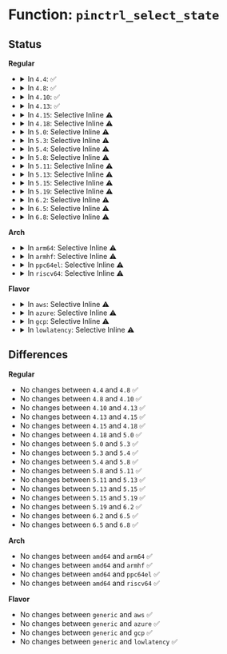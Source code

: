 # Function: <code>pinctrl_select_state</code>

## Status
<b>Regular</b>
<ul>
<li>
<details>
<summary>In <code>4.4</code>: ✅</summary>

```c
int pinctrl_select_state(struct pinctrl *p, struct pinctrl_state *state);
```

**Collision:** Unique Global

**Inline:** No

**Transformation:** False

**Instances:**

```
In drivers/pinctrl/core.c (ffffffff8141d520)
Location: drivers/pinctrl/core.c:986
Inline: False
Direct callers:
  - drivers/pinctrl/core.c:pinctrl_select_state
  - drivers/pinctrl/core.c:pinctrl_force_sleep
  - drivers/pinctrl/core.c:pinctrl_force_default
  - drivers/pinctrl/core.c:pinctrl_pm_select_state
  - drivers/pinctrl/core.c:pinctrl_register
  - drivers/pinctrl/core.c:pinctrl_init_done
  - drivers/base/pinctrl.c:pinctrl_bind_pins
  - drivers/base/pinctrl.c:pinctrl_bind_pins
```
**Symbols:**

```
ffffffff8141d520-ffffffff8141d678: pinctrl_select_state (STB_GLOBAL)
```
</details>
</li>
<li>
<details>
<summary>In <code>4.8</code>: ✅</summary>

```c
int pinctrl_select_state(struct pinctrl *p, struct pinctrl_state *state);
```

**Collision:** Unique Global

**Inline:** No

**Transformation:** False

**Instances:**

```
In drivers/pinctrl/core.c (ffffffff81465bf0)
Location: drivers/pinctrl/core.c:999
Inline: False
Direct callers:
  - drivers/pinctrl/core.c:pinctrl_register
  - drivers/pinctrl/core.c:pinctrl_pm_select_state
  - drivers/pinctrl/core.c:pinctrl_init_done
  - drivers/pinctrl/core.c:pinctrl_force_default
  - drivers/pinctrl/core.c:pinctrl_force_sleep
  - drivers/pinctrl/core.c:pinctrl_select_state
  - drivers/base/pinctrl.c:pinctrl_bind_pins
  - drivers/base/pinctrl.c:pinctrl_bind_pins
```
**Symbols:**

```
ffffffff81465bf0-ffffffff81465d30: pinctrl_select_state (STB_GLOBAL)
```
</details>
</li>
<li>
<details>
<summary>In <code>4.10</code>: ✅</summary>

```c
int pinctrl_select_state(struct pinctrl *p, struct pinctrl_state *state);
```

**Collision:** Unique Global

**Inline:** No

**Transformation:** False

**Instances:**

```
In drivers/pinctrl/core.c (ffffffff81484ef0)
Location: drivers/pinctrl/core.c:999
Inline: False
Direct callers:
  - drivers/pinctrl/core.c:pinctrl_register
  - drivers/pinctrl/core.c:pinctrl_pm_select_state
  - drivers/pinctrl/core.c:pinctrl_init_done
  - drivers/pinctrl/core.c:pinctrl_force_default
  - drivers/pinctrl/core.c:pinctrl_force_sleep
  - drivers/pinctrl/core.c:pinctrl_select_state
  - drivers/base/pinctrl.c:pinctrl_bind_pins
  - drivers/base/pinctrl.c:pinctrl_bind_pins
```
**Symbols:**

```
ffffffff81484ef0-ffffffff81485030: pinctrl_select_state (STB_GLOBAL)
```
</details>
</li>
<li>
<details>
<summary>In <code>4.13</code>: ✅</summary>

```c
int pinctrl_select_state(struct pinctrl *p, struct pinctrl_state *state);
```

**Collision:** Unique Global

**Inline:** No

**Transformation:** False

**Instances:**

```
In drivers/pinctrl/core.c (ffffffff8148e6c0)
Location: drivers/pinctrl/core.c:1196
Inline: False
Direct callers:
  - drivers/pinctrl/core.c:pinctrl_pm_select_state
  - drivers/pinctrl/core.c:pinctrl_init_done
  - drivers/pinctrl/core.c:pinctrl_force_default
  - drivers/pinctrl/core.c:pinctrl_force_sleep
  - drivers/pinctrl/core.c:pinctrl_select_state
  - drivers/base/pinctrl.c:pinctrl_bind_pins
  - drivers/base/pinctrl.c:pinctrl_bind_pins
```
**Symbols:**

```
ffffffff8148e6c0-ffffffff8148e7f7: pinctrl_select_state (STB_GLOBAL)
```
</details>
</li>
<li>
<details>
<summary>In <code>4.15</code>: Selective Inline ⚠️</summary>

```c
int pinctrl_select_state(struct pinctrl *p, struct pinctrl_state *state);
```

**Collision:** Unique Global

**Inline:** Selective

**Transformation:** False

**Instances:**

```
In drivers/pinctrl/core.c (ffffffff814ca96a)
Location: drivers/pinctrl/core.c:1271
Inline: True
Inline callers:
  - drivers/pinctrl/core.c:pinctrl_pm_select_state
  - drivers/pinctrl/core.c:pinctrl_init_done
Direct callers:
  - drivers/pinctrl/core.c:pinctrl_commit_state
  - drivers/base/pinctrl.c:pinctrl_bind_pins
  - drivers/base/pinctrl.c:pinctrl_bind_pins
```
**Symbols:**

```
ffffffff814ca930-ffffffff814ca949: pinctrl_select_state (STB_GLOBAL)
```
</details>
</li>
<li>
<details>
<summary>In <code>4.18</code>: Selective Inline ⚠️</summary>

```c
int pinctrl_select_state(struct pinctrl *p, struct pinctrl_state *state);
```

**Collision:** Unique Global

**Inline:** Selective

**Transformation:** False

**Instances:**

```
In drivers/pinctrl/core.c (ffffffff814fb8ca)
Location: drivers/pinctrl/core.c:1271
Inline: True
Inline callers:
  - drivers/pinctrl/core.c:pinctrl_pm_select_state
  - drivers/pinctrl/core.c:pinctrl_init_done
Direct callers:
  - drivers/pinctrl/core.c:pinctrl_commit_state
  - drivers/base/pinctrl.c:pinctrl_bind_pins
  - drivers/base/pinctrl.c:pinctrl_bind_pins
```
**Symbols:**

```
ffffffff814fb890-ffffffff814fb8a9: pinctrl_select_state (STB_GLOBAL)
```
</details>
</li>
<li>
<details>
<summary>In <code>5.0</code>: Selective Inline ⚠️</summary>

```c
int pinctrl_select_state(struct pinctrl *p, struct pinctrl_state *state);
```

**Collision:** Unique Global

**Inline:** Selective

**Transformation:** False

**Instances:**

```
In drivers/pinctrl/core.c (ffffffff8151039a)
Location: drivers/pinctrl/core.c:1299
Inline: True
Inline callers:
  - drivers/pinctrl/core.c:pinctrl_pm_select_state
  - drivers/pinctrl/core.c:pinctrl_init_done
Direct callers:
  - drivers/pinctrl/core.c:pinctrl_commit_state
  - drivers/base/pinctrl.c:pinctrl_bind_pins
  - drivers/base/pinctrl.c:pinctrl_bind_pins
```
**Symbols:**

```
ffffffff81510360-ffffffff81510379: pinctrl_select_state (STB_GLOBAL)
```
</details>
</li>
<li>
<details>
<summary>In <code>5.3</code>: Selective Inline ⚠️</summary>

```c
int pinctrl_select_state(struct pinctrl *p, struct pinctrl_state *state);
```

**Collision:** Unique Global

**Inline:** Selective

**Transformation:** False

**Instances:**

```
In drivers/pinctrl/core.c (ffffffff8153ff3e)
Location: drivers/pinctrl/core.c:1288
Inline: True
Inline callers:
  - drivers/pinctrl/core.c:pinctrl_enable
  - drivers/pinctrl/core.c:pinctrl_pm_select_state
  - drivers/pinctrl/core.c:pinctrl_init_done
Direct callers:
  - drivers/pinctrl/core.c:pinctrl_commit_state
  - drivers/base/pinctrl.c:pinctrl_bind_pins
  - drivers/base/pinctrl.c:pinctrl_bind_pins
```
**Symbols:**

```
ffffffff8153ea20-ffffffff8153ea39: pinctrl_select_state (STB_GLOBAL)
```
</details>
</li>
<li>
<details>
<summary>In <code>5.4</code>: Selective Inline ⚠️</summary>

```c
int pinctrl_select_state(struct pinctrl *p, struct pinctrl_state *state);
```

**Collision:** Unique Global

**Inline:** Selective

**Transformation:** False

**Instances:**

```
In drivers/pinctrl/core.c (ffffffff81560df2)
Location: drivers/pinctrl/core.c:1316
Inline: True
Inline callers:
  - drivers/pinctrl/core.c:pinctrl_enable
  - drivers/pinctrl/core.c:pinctrl_pm_select_state
  - drivers/pinctrl/core.c:pinctrl_init_done
Direct callers:
  - drivers/pinctrl/core.c:pinctrl_commit_state
  - drivers/base/pinctrl.c:pinctrl_bind_pins
  - drivers/base/pinctrl.c:pinctrl_bind_pins
```
**Symbols:**

```
ffffffff8155f8c0-ffffffff8155f8d9: pinctrl_select_state (STB_GLOBAL)
```
</details>
</li>
<li>
<details>
<summary>In <code>5.8</code>: Selective Inline ⚠️</summary>

```c
int pinctrl_select_state(struct pinctrl *p, struct pinctrl_state *state);
```

**Collision:** Unique Global

**Inline:** Selective

**Transformation:** False

**Instances:**

```
In drivers/pinctrl/core.c (ffffffff81603771)
Location: drivers/pinctrl/core.c:1317
Inline: True
Inline callers:
  - drivers/pinctrl/core.c:pinctrl_claim_hogs
  - drivers/pinctrl/core.c:pinctrl_pm_select_idle_state
  - drivers/pinctrl/core.c:pinctrl_pm_select_sleep_state
  - drivers/pinctrl/core.c:pinctrl_pm_select_default_state
  - drivers/pinctrl/core.c:pinctrl_init_done
Direct callers:
  - drivers/pinctrl/core.c:pinctrl_commit_state
  - drivers/base/pinctrl.c:pinctrl_bind_pins
  - drivers/base/pinctrl.c:pinctrl_bind_pins
```
**Symbols:**

```
ffffffff81601bf0-ffffffff81601c09: pinctrl_select_state (STB_GLOBAL)
```
</details>
</li>
<li>
<details>
<summary>In <code>5.11</code>: Selective Inline ⚠️</summary>

```c
int pinctrl_select_state(struct pinctrl *p, struct pinctrl_state *state);
```

**Collision:** Unique Global

**Inline:** Selective

**Transformation:** False

**Instances:**

```
In drivers/pinctrl/core.c (ffffffff81628681)
Location: drivers/pinctrl/core.c:1318
Inline: True
Inline callers:
  - drivers/pinctrl/core.c:pinctrl_claim_hogs
  - drivers/pinctrl/core.c:pinctrl_pm_select_idle_state
  - drivers/pinctrl/core.c:pinctrl_pm_select_sleep_state
  - drivers/pinctrl/core.c:pinctrl_pm_select_default_state
  - drivers/pinctrl/core.c:pinctrl_init_done
Direct callers:
  - drivers/pinctrl/core.c:pinctrl_commit_state
  - drivers/base/pinctrl.c:pinctrl_bind_pins
  - drivers/base/pinctrl.c:pinctrl_bind_pins
  - drivers/i2c/i2c-core-base.c:i2c_gpio_init_generic_recovery
  - drivers/i2c/i2c-core-base.c:i2c_gpio_init_generic_recovery
  - drivers/i2c/i2c-core-base.c:i2c_generic_scl_recovery
  - drivers/i2c/i2c-core-base.c:i2c_generic_scl_recovery
```
**Symbols:**

```
ffffffff81626a50-ffffffff81626a69: pinctrl_select_state (STB_GLOBAL)
```
</details>
</li>
<li>
<details>
<summary>In <code>5.13</code>: Selective Inline ⚠️</summary>

```c
int pinctrl_select_state(struct pinctrl *p, struct pinctrl_state *state);
```

**Collision:** Unique Global

**Inline:** Selective

**Transformation:** False

**Instances:**

```
In drivers/pinctrl/core.c (ffffffff8160c161)
Location: drivers/pinctrl/core.c:1341
Inline: True
Inline callers:
  - drivers/pinctrl/core.c:pinctrl_claim_hogs
  - drivers/pinctrl/core.c:pinctrl_pm_select_idle_state
  - drivers/pinctrl/core.c:pinctrl_pm_select_sleep_state
  - drivers/pinctrl/core.c:pinctrl_pm_select_default_state
  - drivers/pinctrl/core.c:pinctrl_init_done
Direct callers:
  - drivers/pinctrl/core.c:pinctrl_commit_state
  - drivers/base/pinctrl.c:pinctrl_bind_pins
  - drivers/base/pinctrl.c:pinctrl_bind_pins
  - drivers/i2c/i2c-core-base.c:i2c_init_recovery
  - drivers/i2c/i2c-core-base.c:i2c_init_recovery
  - drivers/i2c/i2c-core-base.c:i2c_init_recovery
  - drivers/i2c/i2c-core-base.c:i2c_generic_scl_recovery
  - drivers/i2c/i2c-core-base.c:i2c_generic_scl_recovery
```
**Symbols:**

```
ffffffff8160b330-ffffffff8160b349: pinctrl_select_state (STB_GLOBAL)
```
</details>
</li>
<li>
<details>
<summary>In <code>5.15</code>: Selective Inline ⚠️</summary>

```c
int pinctrl_select_state(struct pinctrl *p, struct pinctrl_state *state);
```

**Collision:** Unique Global

**Inline:** Selective

**Transformation:** False

**Instances:**

```
In drivers/pinctrl/core.c (ffffffff8167ae61)
Location: drivers/pinctrl/core.c:1341
Inline: True
Inline callers:
  - drivers/pinctrl/core.c:pinctrl_claim_hogs
  - drivers/pinctrl/core.c:pinctrl_pm_select_idle_state
  - drivers/pinctrl/core.c:pinctrl_pm_select_sleep_state
  - drivers/pinctrl/core.c:pinctrl_pm_select_default_state
  - drivers/pinctrl/core.c:pinctrl_init_done
Direct callers:
  - drivers/pinctrl/core.c:pinctrl_commit_state
  - drivers/base/pinctrl.c:pinctrl_bind_pins
  - drivers/base/pinctrl.c:pinctrl_bind_pins
  - drivers/i2c/i2c-core-base.c:i2c_init_recovery
  - drivers/i2c/i2c-core-base.c:i2c_init_recovery
  - drivers/i2c/i2c-core-base.c:i2c_init_recovery
  - drivers/i2c/i2c-core-base.c:i2c_generic_scl_recovery
  - drivers/i2c/i2c-core-base.c:i2c_generic_scl_recovery
```
**Symbols:**

```
ffffffff8167a350-ffffffff8167a369: pinctrl_select_state (STB_GLOBAL)
```
</details>
</li>
<li>
<details>
<summary>In <code>5.19</code>: Selective Inline ⚠️</summary>

```c
int pinctrl_select_state(struct pinctrl *p, struct pinctrl_state *state);
```

**Collision:** Unique Global

**Inline:** Selective

**Transformation:** False

**Instances:**

```
In drivers/pinctrl/core.c (ffffffff8179655e)
Location: drivers/pinctrl/core.c:1341
Inline: True
Inline callers:
  - drivers/pinctrl/core.c:pinctrl_claim_hogs
  - drivers/pinctrl/core.c:pinctrl_pm_select_idle_state
  - drivers/pinctrl/core.c:pinctrl_pm_select_sleep_state
  - drivers/pinctrl/core.c:pinctrl_pm_select_default_state
  - drivers/pinctrl/core.c:pinctrl_init_done
Direct callers:
  - drivers/pinctrl/core.c:pinctrl_commit_state
  - drivers/base/pinctrl.c:pinctrl_bind_pins
  - drivers/base/pinctrl.c:pinctrl_bind_pins
  - drivers/i2c/i2c-core-base.c:i2c_init_recovery
  - drivers/i2c/i2c-core-base.c:i2c_init_recovery
  - drivers/i2c/i2c-core-base.c:i2c_init_recovery
  - drivers/i2c/i2c-core-base.c:i2c_generic_scl_recovery
  - drivers/i2c/i2c-core-base.c:i2c_generic_scl_recovery
```
**Symbols:**

```
ffffffff817958e0-ffffffff81795909: pinctrl_select_state (STB_GLOBAL)
```
</details>
</li>
<li>
<details>
<summary>In <code>6.2</code>: Selective Inline ⚠️</summary>

```c
int pinctrl_select_state(struct pinctrl *p, struct pinctrl_state *state);
```

**Collision:** Unique Global

**Inline:** Selective

**Transformation:** False

**Instances:**

```
In drivers/pinctrl/core.c (ffffffff818abca2)
Location: drivers/pinctrl/core.c:1341
Inline: True
Inline callers:
  - drivers/pinctrl/core.c:pinctrl_claim_hogs
  - drivers/pinctrl/core.c:pinctrl_pm_select_idle_state
  - drivers/pinctrl/core.c:pinctrl_pm_select_sleep_state
  - drivers/pinctrl/core.c:pinctrl_pm_select_default_state
  - drivers/pinctrl/core.c:pinctrl_init_done
  - drivers/pinctrl/core.c:pinctrl_commit_state
Direct callers:
  - drivers/base/pinctrl.c:pinctrl_bind_pins
  - drivers/base/pinctrl.c:pinctrl_bind_pins
  - drivers/i2c/i2c-core-base.c:i2c_init_recovery
  - drivers/i2c/i2c-core-base.c:i2c_init_recovery
  - drivers/i2c/i2c-core-base.c:i2c_init_recovery
  - drivers/i2c/i2c-core-base.c:i2c_generic_scl_recovery
  - drivers/i2c/i2c-core-base.c:i2c_generic_scl_recovery
```
**Symbols:**

```
ffffffff818ab1d0-ffffffff818ab1f9: pinctrl_select_state (STB_GLOBAL)
```
</details>
</li>
<li>
<details>
<summary>In <code>6.5</code>: Selective Inline ⚠️</summary>

```c
int pinctrl_select_state(struct pinctrl *p, struct pinctrl_state *state);
```

**Collision:** Unique Global

**Inline:** Selective

**Transformation:** False

**Instances:**

```
In drivers/pinctrl/core.c (ffffffff818eebe2)
Location: drivers/pinctrl/core.c:1345
Inline: True
Inline callers:
  - drivers/pinctrl/core.c:pinctrl_claim_hogs
  - drivers/pinctrl/core.c:pinctrl_pm_select_idle_state
  - drivers/pinctrl/core.c:pinctrl_pm_select_sleep_state
  - drivers/pinctrl/core.c:pinctrl_pm_select_default_state
  - drivers/pinctrl/core.c:pinctrl_init_done
  - drivers/pinctrl/core.c:pinctrl_commit_state
Direct callers:
  - drivers/base/pinctrl.c:pinctrl_bind_pins
  - drivers/base/pinctrl.c:pinctrl_bind_pins
  - drivers/i2c/i2c-core-base.c:i2c_init_recovery
  - drivers/i2c/i2c-core-base.c:i2c_init_recovery
  - drivers/i2c/i2c-core-base.c:i2c_init_recovery
  - drivers/i2c/i2c-core-base.c:i2c_generic_scl_recovery
  - drivers/i2c/i2c-core-base.c:i2c_generic_scl_recovery
```
**Symbols:**

```
ffffffff818ee0d0-ffffffff818ee0f9: pinctrl_select_state (STB_GLOBAL)
```
</details>
</li>
<li>
<details>
<summary>In <code>6.8</code>: Selective Inline ⚠️</summary>

```c
int pinctrl_select_state(struct pinctrl *p, struct pinctrl_state *state);
```

**Collision:** Unique Global

**Inline:** Selective

**Transformation:** False

**Instances:**

```
In drivers/pinctrl/core.c (ffffffff819363a2)
Location: drivers/pinctrl/core.c:1359
Inline: True
Inline callers:
  - drivers/pinctrl/core.c:pinctrl_claim_hogs
  - drivers/pinctrl/core.c:pinctrl_pm_select_idle_state
  - drivers/pinctrl/core.c:pinctrl_pm_select_sleep_state
  - drivers/pinctrl/core.c:pinctrl_pm_select_default_state
  - drivers/pinctrl/core.c:pinctrl_init_done
  - drivers/pinctrl/core.c:pinctrl_commit_state
Direct callers:
  - drivers/base/pinctrl.c:pinctrl_bind_pins
  - drivers/base/pinctrl.c:pinctrl_bind_pins
  - drivers/i2c/i2c-core-base.c:i2c_init_recovery
  - drivers/i2c/i2c-core-base.c:i2c_init_recovery
  - drivers/i2c/i2c-core-base.c:i2c_init_recovery
  - drivers/i2c/i2c-core-base.c:i2c_generic_scl_recovery
  - drivers/i2c/i2c-core-base.c:i2c_generic_scl_recovery
```
**Symbols:**

```
ffffffff81935890-ffffffff819358b9: pinctrl_select_state (STB_GLOBAL)
```
</details>
</li>
</ul>
<b>Arch</b>
<ul>
<li>
<details>
<summary>In <code>arm64</code>: Selective Inline ⚠️</summary>

```c
int pinctrl_select_state(struct pinctrl *p, struct pinctrl_state *state);
```

**Collision:** Unique Global

**Inline:** Selective

**Transformation:** False

**Instances:**

```
In drivers/pinctrl/core.c (ffff80001068d928)
Location: drivers/pinctrl/core.c:1316
Inline: True
Inline callers:
  - drivers/pinctrl/core.c:pinctrl_enable
  - drivers/pinctrl/core.c:pinctrl_pm_select_state
  - drivers/pinctrl/core.c:pinctrl_init_done
Direct callers:
  - drivers/pinctrl/core.c:pinctrl_commit_state
  - drivers/pinctrl/sprd/pinctrl-sprd.c:sprd_pinctrl_shutdown
  - drivers/base/pinctrl.c:pinctrl_bind_pins
  - drivers/base/pinctrl.c:pinctrl_bind_pins
  - drivers/mmc/host/mmci.c:mmci_set_ios
  - drivers/mmc/host/mmci.c:mmci_set_ios
```
**Symbols:**

```
ffff80001068be88-ffff80001068bed8: pinctrl_select_state (STB_GLOBAL)
```
</details>
</li>
<li>
<details>
<summary>In <code>armhf</code>: Selective Inline ⚠️</summary>

```c
int pinctrl_select_state(struct pinctrl *p, struct pinctrl_state *state);
```

**Collision:** Unique Global

**Inline:** Selective

**Transformation:** False

**Instances:**

```
In drivers/pinctrl/core.c (c082f980)
Location: drivers/pinctrl/core.c:1316
Inline: True
Inline callers:
  - drivers/pinctrl/core.c:pinctrl_enable
  - drivers/pinctrl/core.c:pinctrl_pm_select_state
  - drivers/pinctrl/core.c:pinctrl_init_done
Direct callers:
  - drivers/pinctrl/core.c:pinctrl_commit_state
  - drivers/base/pinctrl.c:pinctrl_bind_pins
  - drivers/base/pinctrl.c:pinctrl_bind_pins
  - drivers/i2c/busses/i2c-imx.c:i2c_imx_unprepare_recovery
  - drivers/i2c/busses/i2c-imx.c:i2c_imx_prepare_recovery
  - drivers/i2c/busses/i2c-s3c2410.c:s3c24xx_i2c_probe
  - drivers/mmc/host/mmci.c:mmci_set_ios
  - drivers/mmc/host/sdhci-esdhc-imx.c:esdhc_set_uhs_signaling
  - drivers/mmc/host/sdhci-esdhc-imx.c:esdhc_set_uhs_signaling
  - sound/soc/soc-dapm.c:dapm_pinctrl_event
  - sound/soc/soc-ac97.c:snd_soc_ac97_reset
  - sound/soc/soc-ac97.c:snd_soc_ac97_reset
  - sound/soc/soc-ac97.c:snd_soc_ac97_warm_reset
  - sound/soc/soc-ac97.c:snd_soc_ac97_warm_reset
```
**Symbols:**

```
c082e15c-c082e18c: pinctrl_select_state (STB_GLOBAL)
```
</details>
</li>
<li>
<details>
<summary>In <code>ppc64el</code>: Selective Inline ⚠️</summary>

```c
int pinctrl_select_state(struct pinctrl *p, struct pinctrl_state *state);
```

**Collision:** Unique Global

**Inline:** Selective

**Transformation:** False

**Instances:**

```
In drivers/pinctrl/core.c (c0000000008279a8)
Location: drivers/pinctrl/core.c:1316
Inline: True
Inline callers:
  - drivers/pinctrl/core.c:pinctrl_enable
  - drivers/pinctrl/core.c:pinctrl_pm_select_state
  - drivers/pinctrl/core.c:pinctrl_init_done
Direct callers:
  - drivers/pinctrl/core.c:pinctrl_commit_state
  - drivers/base/pinctrl.c:pinctrl_bind_pins
  - drivers/base/pinctrl.c:pinctrl_bind_pins
```
**Symbols:**

```
c000000000824b50-c000000000824b78: pinctrl_select_state (STB_GLOBAL)
```
</details>
</li>
<li>
<details>
<summary>In <code>riscv64</code>: Selective Inline ⚠️</summary>

```c
int pinctrl_select_state(struct pinctrl *p, struct pinctrl_state *state);
```

**Collision:** Unique Global

**Inline:** Selective

**Transformation:** False

**Instances:**

```
In drivers/pinctrl/core.c (ffffffe000499ace)
Location: drivers/pinctrl/core.c:1316
Inline: True
Inline callers:
  - drivers/pinctrl/core.c:pinctrl_enable
  - drivers/pinctrl/core.c:pinctrl_pm_select_state
  - drivers/pinctrl/core.c:pinctrl_init_done
Direct callers:
  - drivers/pinctrl/core.c:pinctrl_commit_state
  - drivers/base/pinctrl.c:pinctrl_bind_pins
  - drivers/base/pinctrl.c:pinctrl_bind_pins
```
**Symbols:**

```
ffffffe00049828a-ffffffe0004982c4: pinctrl_select_state (STB_GLOBAL)
```
</details>
</li>
</ul>
<b>Flavor</b>
<ul>
<li>
<details>
<summary>In <code>aws</code>: Selective Inline ⚠️</summary>

```c
int pinctrl_select_state(struct pinctrl *p, struct pinctrl_state *state);
```

**Collision:** Unique Global

**Inline:** Selective

**Transformation:** False

**Instances:**

```
In drivers/pinctrl/core.c (ffffffff815593e2)
Location: drivers/pinctrl/core.c:1316
Inline: True
Inline callers:
  - drivers/pinctrl/core.c:pinctrl_enable
  - drivers/pinctrl/core.c:pinctrl_pm_select_state
  - drivers/pinctrl/core.c:pinctrl_init_done
Direct callers:
  - drivers/pinctrl/core.c:pinctrl_commit_state
  - drivers/base/pinctrl.c:pinctrl_bind_pins
  - drivers/base/pinctrl.c:pinctrl_bind_pins
```
**Symbols:**

```
ffffffff81557eb0-ffffffff81557ec9: pinctrl_select_state (STB_GLOBAL)
```
</details>
</li>
<li>
<details>
<summary>In <code>azure</code>: Selective Inline ⚠️</summary>

```c
int pinctrl_select_state(struct pinctrl *p, struct pinctrl_state *state);
```

**Collision:** Unique Global

**Inline:** Selective

**Transformation:** False

**Instances:**

```
In drivers/pinctrl/core.c (ffffffff815498a2)
Location: drivers/pinctrl/core.c:1316
Inline: True
Inline callers:
  - drivers/pinctrl/core.c:pinctrl_enable
  - drivers/pinctrl/core.c:pinctrl_pm_select_state
  - drivers/pinctrl/core.c:pinctrl_init_done
Direct callers:
  - drivers/pinctrl/core.c:pinctrl_commit_state
  - drivers/base/pinctrl.c:pinctrl_bind_pins
  - drivers/base/pinctrl.c:pinctrl_bind_pins
```
**Symbols:**

```
ffffffff81548370-ffffffff81548389: pinctrl_select_state (STB_GLOBAL)
```
</details>
</li>
<li>
<details>
<summary>In <code>gcp</code>: Selective Inline ⚠️</summary>

```c
int pinctrl_select_state(struct pinctrl *p, struct pinctrl_state *state);
```

**Collision:** Unique Global

**Inline:** Selective

**Transformation:** False

**Instances:**

```
In drivers/pinctrl/core.c (ffffffff81555122)
Location: drivers/pinctrl/core.c:1316
Inline: True
Inline callers:
  - drivers/pinctrl/core.c:pinctrl_enable
  - drivers/pinctrl/core.c:pinctrl_pm_select_state
  - drivers/pinctrl/core.c:pinctrl_init_done
Direct callers:
  - drivers/pinctrl/core.c:pinctrl_commit_state
  - drivers/base/pinctrl.c:pinctrl_bind_pins
  - drivers/base/pinctrl.c:pinctrl_bind_pins
```
**Symbols:**

```
ffffffff81553bf0-ffffffff81553c09: pinctrl_select_state (STB_GLOBAL)
```
</details>
</li>
<li>
<details>
<summary>In <code>lowlatency</code>: Selective Inline ⚠️</summary>

```c
int pinctrl_select_state(struct pinctrl *p, struct pinctrl_state *state);
```

**Collision:** Unique Global

**Inline:** Selective

**Transformation:** False

**Instances:**

```
In drivers/pinctrl/core.c (ffffffff8156efb2)
Location: drivers/pinctrl/core.c:1316
Inline: True
Inline callers:
  - drivers/pinctrl/core.c:pinctrl_enable
  - drivers/pinctrl/core.c:pinctrl_pm_select_state
  - drivers/pinctrl/core.c:pinctrl_init_done
Direct callers:
  - drivers/pinctrl/core.c:pinctrl_commit_state
  - drivers/base/pinctrl.c:pinctrl_bind_pins
  - drivers/base/pinctrl.c:pinctrl_bind_pins
```
**Symbols:**

```
ffffffff8156da80-ffffffff8156da99: pinctrl_select_state (STB_GLOBAL)
```
</details>
</li>
</ul>

## Differences
<b>Regular</b>
<ul>
<li>
No changes between <code>4.4</code> and <code>4.8</code> ✅
</li>
<li>
No changes between <code>4.8</code> and <code>4.10</code> ✅
</li>
<li>
No changes between <code>4.10</code> and <code>4.13</code> ✅
</li>
<li>
No changes between <code>4.13</code> and <code>4.15</code> ✅
</li>
<li>
No changes between <code>4.15</code> and <code>4.18</code> ✅
</li>
<li>
No changes between <code>4.18</code> and <code>5.0</code> ✅
</li>
<li>
No changes between <code>5.0</code> and <code>5.3</code> ✅
</li>
<li>
No changes between <code>5.3</code> and <code>5.4</code> ✅
</li>
<li>
No changes between <code>5.4</code> and <code>5.8</code> ✅
</li>
<li>
No changes between <code>5.8</code> and <code>5.11</code> ✅
</li>
<li>
No changes between <code>5.11</code> and <code>5.13</code> ✅
</li>
<li>
No changes between <code>5.13</code> and <code>5.15</code> ✅
</li>
<li>
No changes between <code>5.15</code> and <code>5.19</code> ✅
</li>
<li>
No changes between <code>5.19</code> and <code>6.2</code> ✅
</li>
<li>
No changes between <code>6.2</code> and <code>6.5</code> ✅
</li>
<li>
No changes between <code>6.5</code> and <code>6.8</code> ✅
</li>
</ul>
<b>Arch</b>
<ul>
<li>
No changes between <code>amd64</code> and <code>arm64</code> ✅
</li>
<li>
No changes between <code>amd64</code> and <code>armhf</code> ✅
</li>
<li>
No changes between <code>amd64</code> and <code>ppc64el</code> ✅
</li>
<li>
No changes between <code>amd64</code> and <code>riscv64</code> ✅
</li>
</ul>
<b>Flavor</b>
<ul>
<li>
No changes between <code>generic</code> and <code>aws</code> ✅
</li>
<li>
No changes between <code>generic</code> and <code>azure</code> ✅
</li>
<li>
No changes between <code>generic</code> and <code>gcp</code> ✅
</li>
<li>
No changes between <code>generic</code> and <code>lowlatency</code> ✅
</li>
</ul>
